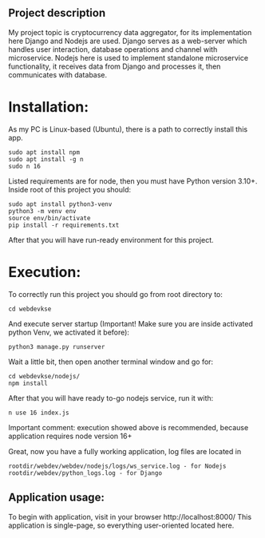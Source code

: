 ## Project description

My project topic is cryptocurrency data aggregator, for its implementation here Django and Nodejs are used.
Django serves as a web-server which handles user interaction, database operations and channel with microservice.
Nodejs here is used to implement standalone microservice functionality, it receives data from Django and processes it, then communicates with database.

# Installation:

As my PC is Linux-based (Ubuntu), there is a path to correctly install this app.
```
sudo apt install npm
sudo apt install -g n
sudo n 16
```
Listed requirements are for node, then you must have Python version 3.10+.
Inside root of this project you should:
```
sudo apt install python3-venv
python3 -m venv env
source env/bin/activate
pip install -r requirements.txt
```
After that you will have run-ready environment for this project.

# Execution:

To correctly run this project you should go from root directory to:
```
cd webdevkse
```
And execute server startup (Important! Make sure you are inside activated python Venv, we activated it before):
```
python3 manage.py runserver
```
Wait a little bit, then open another terminal window and go for:
```
cd webdevkse/nodejs/
npm install
```
After that you will have ready to-go nodejs service, run it with:
```
n use 16 index.js
```
Important comment: execution showed above is recommended, because application requires node version 16+

Great, now you have a fully working application, log files are located in
```
rootdir/webdev/webdev/nodejs/logs/ws_service.log - for Nodejs
rootdir/webdev/python_logs.log - for Django
```
## Application usage:

To begin with application, visit in your browser http://localhost:8000/
This application is single-page, so everything user-oriented located here.
